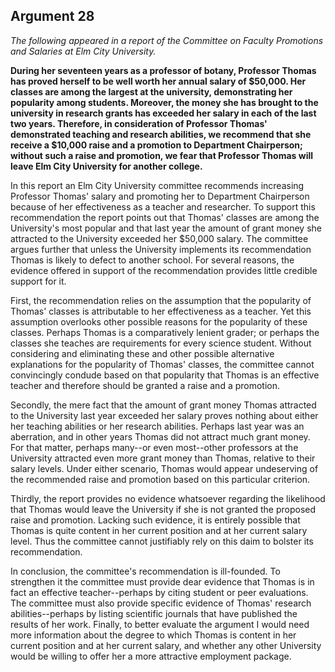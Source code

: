 
Argument 28
---------------------------

*The following appeared in a report of the Committee on Faculty Promotions and Salaries at
Elm City University.*

**During her seventeen years as a professor of botany, Professor Thomas has proved herself to
be well worth her annual salary of $50,000. Her classes are among the largest at the university,
demonstrating her popularity among students. Moreover, the money she has brought to the
university in research grants has exceeded her salary in each of the last two years. Therefore,
in consideration of Professor Thomas' demonstrated teaching and research abilities, we
recommend that she receive a $10,000 raise and a promotion to Department Chairperson;
without such a raise and promotion, we fear that Professor Thomas will leave Elm City
University for another college.**


In this report an Elm City University committee recommends increasing Professor Thomas'
salary and promoting her to Department Chairperson because of her effectiveness as a
teacher and researcher. To support this recommendation the report points out that Thomas'
classes are among the University's most popular and that last year the amount of grant money
she attracted to the University exceeded her $50,000 salary. The committee argues further
that unless the University implements its recommendation Thomas is likely to defect to another
school. For several reasons, the evidence offered in support of the recommendation provides
little credible support for it.

First, the recommendation relies on the assumption that the popularity of Thomas' classes is
attributable to her effectiveness as a teacher. Yet this assumption overlooks other possible
reasons for the popularity of these classes. Perhaps Thomas is a comparatively lenient grader;
or perhaps the classes she teaches are requirements for every science student. Without
considering and eliminating these and other possible alternative explanations for the popularity
of Thomas' classes, the committee cannot convincingly condude based on that popularity that
Thomas is an effective teacher and therefore should be granted a raise and a promotion.

Secondly, the mere fact that the amount of grant money Thomas attracted to the University
last year exceeded her salary proves nothing about either her teaching abilities or her research
abilities. Perhaps last year was an aberration, and in other years Thomas did not attract much
grant money. For that matter, perhaps many--or even most--other professors at the University
attracted even more grant money than Thomas, relative to their salary levels. Under either
scenario, Thomas would appear undeserving of the recommended raise and promotion
based on this particular criterion.

Thirdly, the report provides no evidence whatsoever regarding the likelihood that Thomas
would leave the University if she is not granted the proposed raise and promotion. Lacking
such evidence, it is entirely possible that Thomas is quite content in her current position and at
her current salary level. Thus the committee cannot justifiably rely on this daim to bolster its
recommendation.

In conclusion, the committee's recommendation is ill-founded. To strengthen it the
committee must provide dear evidence that Thomas is in fact an effective teacher--perhaps by
citing student or peer evaluations. The committee must also provide specific evidence of
Thomas' research abilities--perhaps by listing scientific journals that have published the results
of her work. Finally, to better evaluate the argument I would need more information about the
degree to which Thomas is content in her current position and at her current salary, and
whether any other University would be willing to offer her a more attractive employment
package.

